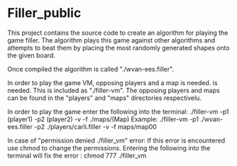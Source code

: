 # Filler_public
This project contains the source code to create an algorithm for playing the game filler. The algorithm plays this game against other algorithms and attempts to beat them by  placing the most randomly generated shapes onto the given board. 

Once compiled the algorithm is called "./wvan-ees.filler".  

In order to play the game VM, opposing players and a map is needed. is needed. This is included as "./filler-vm". The opposing players and maps can be found in the "players" and "maps" directories respectivelu.  

In order to play the game enter the following into the terminal: ./filler-vm -p1 (player1) -p2 (player2) -v -f ./maps/(Map)  Example: ./filler-vm -p1 ./wvan-ees.filler -p2 ./players/carli.filler -v -f maps/map00

In case of "permission denied ./filler_vm" error:
  If this error is encountered use chmod to change the permissions.
  Entering the following into the terminal will fix the error : chmod 777 ./filler_vm
